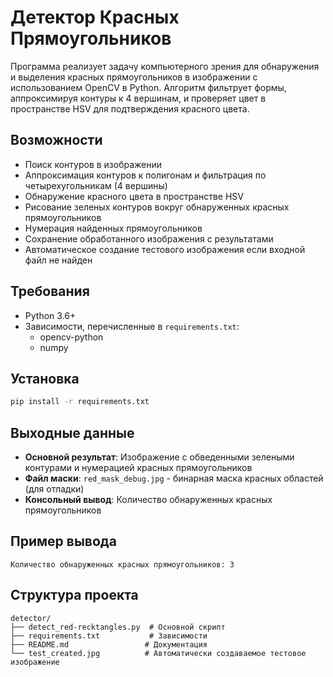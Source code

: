# Детектор Красных Прямоугольников

Программа реализует задачу компьютерного зрения для обнаружения и выделения красных прямоугольников в изображении с использованием OpenCV в Python. Алгоритм фильтрует формы, аппроксимируя контуры к 4 вершинам, и проверяет цвет в пространстве HSV для подтверждения красного цвета.

## Возможности

- Поиск контуров в изображении
- Аппроксимация контуров к полигонам и фильтрация по четырехугольникам (4 вершины)
- Обнаружение красного цвета в пространстве HSV
- Рисование зеленых контуров вокруг обнаруженных красных прямоугольников
- Нумерация найденных прямоугольников
- Сохранение обработанного изображения с результатами
- Автоматическое создание тестового изображения если входной файл не найден

## Требования

- Python 3.6+
- Зависимости, перечисленные в `requirements.txt`:
  - opencv-python
  - numpy

## Установка

```bash
pip install -r requirements.txt
```

## Выходные данные

- **Основной результат**: Изображение с обведенными зелеными контурами и нумерацией красных прямоугольников
- **Файл маски**: `red_mask_debug.jpg` - бинарная маска красных областей (для отладки)
- **Консольный вывод**: Количество обнаруженных красных прямоугольников

## Пример вывода

```
Количество обнаруженных красных прямоугольников: 3
```

## Структура проекта

```
detector/
├── detect_red-recktangles.py  # Основной скрипт
├── requirements.txt           # Зависимости
├── README.md                 # Документация
└── test_created.jpg          # Автоматически создаваемое тестовое изображение
```